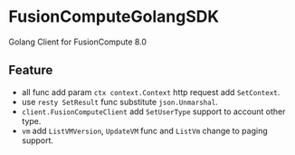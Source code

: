 # FusionComputeGolangSDK
Golang Client for FusionCompute 8.0

## Feature

- all func add param `ctx context.Context` http request add `SetContext`.
- use `resty SetResult` func substitute `json.Unmarshal`.
- `client.FusionComputeClient` add `SetUserType` support to account other type.
- `vm` add `ListVMVersion`, `UpdateVM` func and `ListVm` change to paging support.
